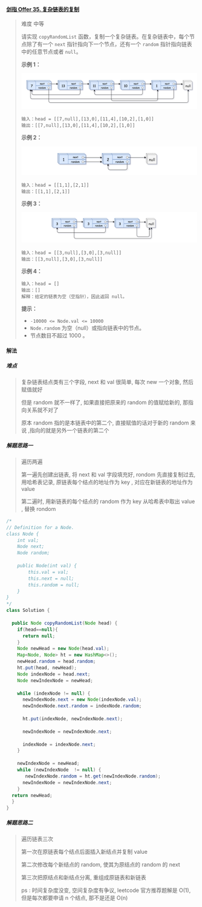 #### [剑指 Offer 35. 复杂链表的复制](https://leetcode-cn.com/problems/fu-za-lian-biao-de-fu-zhi-lcof/)

> 难度 中等
>
> 请实现 `copyRandomList` 函数，复制一个复杂链表。在复杂链表中，每个节点除了有一个 `next` 指针指向下一个节点，还有一个 `random` 指针指向链表中的任意节点或者 `null`。
>
>  
>
> **示例 1：**
>
> ![img](https://raw.githubusercontent.com/Kevin-Kevin/pictureBed/master/uPic/e1-1615864197054.png)
>
> ```
> 输入：head = [[7,null],[13,0],[11,4],[10,2],[1,0]]
> 输出：[[7,null],[13,0],[11,4],[10,2],[1,0]]
> ```
>
> **示例 2：**
>
> ![img](https://raw.githubusercontent.com/Kevin-Kevin/pictureBed/master/uPic/e2-1615864197129.png)
>
> ```
> 输入：head = [[1,1],[2,1]]
> 输出：[[1,1],[2,1]]
> ```
>
> **示例 3：**
>
> **![img](https://raw.githubusercontent.com/Kevin-Kevin/pictureBed/master/uPic/e3-1615864197180.png)**
>
> ```
> 输入：head = [[3,null],[3,0],[3,null]]
> 输出：[[3,null],[3,0],[3,null]]
> ```
>
> **示例 4：**
>
> ```
> 输入：head = []
> 输出：[]
> 解释：给定的链表为空（空指针），因此返回 null。
> ```
>
>  
>
> **提示：**
>
> - `-10000 <= Node.val <= 10000`
> - `Node.random` 为空（null）或指向链表中的节点。
> - 节点数目不超过 1000 。

#### 解法

##### 难点

> 复杂链表结点类有三个字段, next 和 val 很简单, 每次 new 一个对象, 然后赋值就好
>
> 但是 random 就不一样了, 如果直接把原来的 random 的值赋给新的, 那指向关系就不对了
>
> 原本 random 指的是本链表中的第二个, 直接赋值的话对于新的 random 来说 ,指向的就是另外一个链表的第二个

##### 解题思路一

> 遍历两遍
>
> 第一遍先创建出链表, 将 next 和 val 字段填充好, rondom 先直接复制过去, 用哈希表记录, 原链表每个结点的地址作为 key , 对应在新链表的地址作为 value
>
> 第二遍时, 用新链表的每个结点的 random 作为 key 从哈希表中取出 value , 替换 rondom

```java
/*
// Definition for a Node.
class Node {
    int val;
    Node next;
    Node random;

    public Node(int val) {
        this.val = val;
        this.next = null;
        this.random = null;
    }
}
*/
class Solution {

  public Node copyRandomList(Node head) {
    if(head==null){
      return null;
    }
    Node newHead = new Node(head.val);
    Map<Node, Node> ht = new HashMap<>();
    newHead.random = head.random;
    ht.put(head, newHead);
    Node indexNode = head.next;
    Node newIndexNode = newHead;

    while (indexNode != null) {
      newIndexNode.next = new Node(indexNode.val);
      newIndexNode.next.random = indexNode.random;

      ht.put(indexNode, newIndexNode.next);

      newIndexNode = newIndexNode.next;

      indexNode = indexNode.next;
    }

    newIndexNode = newHead;
    while (newIndexNode  != null) {
       newIndexNode.random = ht.get(newIndexNode.random);
      newIndexNode = newIndexNode.next;
    }
  return newHead;
  }
}
```

##### 解题思路二

> 遍历链表三次
>
> 第一次在原链表每个结点后面插入新结点并复制 value
>
> 第二次修改每个新结点的 random, 使其为原结点的 random 的 next
>
> 第三次把原结点和新结点分离, 重组成原链表和新链表
>
> ps : 时间复杂度没变, 空间复杂度有争议, leetcode 官方推荐题解是 O(1), 但是每次都要申请 n 个结点, 那不是还是 O(n)

